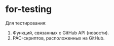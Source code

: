 # for-testing

Для тестирования:

1. Функций, связанных с GitHub API (новости).
2. PAC-скриптов, расположенных на GitHub.


